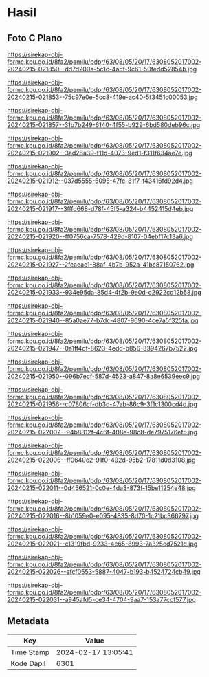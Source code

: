 # Hasil

## Foto C Plano

https://sirekap-obj-formc.kpu.go.id/8fa2/pemilu/pdpr/63/08/05/20/17/6308052017002-20240215-021850--dd7d200a-5c1c-4a5f-9c61-50fedd52854b.jpg

https://sirekap-obj-formc.kpu.go.id/8fa2/pemilu/pdpr/63/08/05/20/17/6308052017002-20240215-021853--75c97e0e-5cc8-419e-ac40-5f3451c00053.jpg

https://sirekap-obj-formc.kpu.go.id/8fa2/pemilu/pdpr/63/08/05/20/17/6308052017002-20240215-021857--31b7b249-6140-4f55-b929-6bd580deb96c.jpg

https://sirekap-obj-formc.kpu.go.id/8fa2/pemilu/pdpr/63/08/05/20/17/6308052017002-20240215-021902--3ad28a39-f11d-4073-9ed1-f311f634ae7e.jpg

https://sirekap-obj-formc.kpu.go.id/8fa2/pemilu/pdpr/63/08/05/20/17/6308052017002-20240215-021912--037d5555-5095-47fc-81f7-f43416fd92d4.jpg

https://sirekap-obj-formc.kpu.go.id/8fa2/pemilu/pdpr/63/08/05/20/17/6308052017002-20240215-021917--3fffd668-d78f-45f5-a324-b4452415d4eb.jpg

https://sirekap-obj-formc.kpu.go.id/8fa2/pemilu/pdpr/63/08/05/20/17/6308052017002-20240215-021920--ff0756ca-7578-429d-8107-04ebf17c13a6.jpg

https://sirekap-obj-formc.kpu.go.id/8fa2/pemilu/pdpr/63/08/05/20/17/6308052017002-20240215-021927--2fcaeac1-88af-4b7b-952a-41bc87150762.jpg

https://sirekap-obj-formc.kpu.go.id/8fa2/pemilu/pdpr/63/08/05/20/17/6308052017002-20240215-021933--934e95da-85d4-4f2b-9e0d-c2922cd12b58.jpg

https://sirekap-obj-formc.kpu.go.id/8fa2/pemilu/pdpr/63/08/05/20/17/6308052017002-20240215-021940--85a0ae77-b7dc-4807-9690-4ce7a5f325fa.jpg

https://sirekap-obj-formc.kpu.go.id/8fa2/pemilu/pdpr/63/08/05/20/17/6308052017002-20240215-021947--0a1ff4df-8623-4edd-b856-3394267b7522.jpg

https://sirekap-obj-formc.kpu.go.id/8fa2/pemilu/pdpr/63/08/05/20/17/6308052017002-20240215-021950--096b7ecf-587d-4523-a847-8a8e6539eec9.jpg

https://sirekap-obj-formc.kpu.go.id/8fa2/pemilu/pdpr/63/08/05/20/17/6308052017002-20240215-021956--c07806cf-db3d-47ab-86c9-3f1c1300cd4d.jpg

https://sirekap-obj-formc.kpu.go.id/8fa2/pemilu/pdpr/63/08/05/20/17/6308052017002-20240215-022002--94b8812f-4c6f-408e-98c8-de7975176ef5.jpg

https://sirekap-obj-formc.kpu.go.id/8fa2/pemilu/pdpr/63/08/05/20/17/6308052017002-20240215-022006--ff0640e2-91f0-492d-95b2-17811d0d3108.jpg

https://sirekap-obj-formc.kpu.go.id/8fa2/pemilu/pdpr/63/08/05/20/17/6308052017002-20240215-022011--0d456521-0c0e-4da3-873f-15be11254e48.jpg

https://sirekap-obj-formc.kpu.go.id/8fa2/pemilu/pdpr/63/08/05/20/17/6308052017002-20240215-022016--8b1059e0-e095-4835-8d70-1c21bc366797.jpg

https://sirekap-obj-formc.kpu.go.id/8fa2/pemilu/pdpr/63/08/05/20/17/6308052017002-20240215-022021--c1319fbd-9233-4e65-8993-7a325ed7521d.jpg

https://sirekap-obj-formc.kpu.go.id/8fa2/pemilu/pdpr/63/08/05/20/17/6308052017002-20240215-022026--efcf0553-5887-4047-b193-b4524724cb49.jpg

https://sirekap-obj-formc.kpu.go.id/8fa2/pemilu/pdpr/63/08/05/20/17/6308052017002-20240215-022031--a945afd5-ce34-4704-9aa7-153a77ccf577.jpg


## Metadata

| Key        | Value               |
| ---------- | ------------------- |
| Time Stamp | 2024-02-17 13:05:41 |
| Kode Dapil | 6301                |




